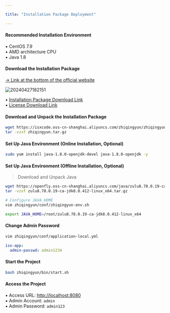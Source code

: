 ```yaml
---

title: "Installation Package Deployment"

---
```


#### Recommended Installation Environment

▪ CentOS 7.9 <br/>
▪ AMD architecture CPU <br/>
▪ Java 1.8

#### Download the Installation Package

[-> Link at the bottom of the official website](https://zhiqingyun.isxcode.com)

![20240427182151](https://img.isxcode.com/picgo/20240427182151.png)

▪ [Installation Package Download Link](https://isxcode.oss-cn-shanghai.aliyuncs.com/zhiqingyun/zhiqingyun.tar.gz) <br/>
▪ [License Download Link](https://isxcode.oss-cn-shanghai.aliyuncs.com/zhiqingyun/license.lic)

#### Download and Unpack the Installation Package

```bash
wget https://isxcode.oss-cn-shanghai.aliyuncs.com/zhiqingyun/zhiqingyun.tar.gz
tar -vzxf zhiqingyun.tar.gz
```

#### Set Up Java Environment (Online Installation, Optional)

```bash
sudo yum install java-1.8.0-openjdk-devel java-1.8.0-openjdk -y 
```

#### Set Up Java Environment (Offline Installation, Optional)

> Download and Unpack Java

```bash
wget https://openfly.oss-cn-shanghai.aliyuncs.com/java/zulu8.78.0.19-ca-jdk8.0.412-linux_x64.tar.gz
tar -vzxf zulu8.78.0.19-ca-jdk8.0.412-linux_x64.tar.gz

# Configure JAVA_HOME
vim zhiqingyun/conf/zhiqingyun-env.sh
```

```bash
export JAVA_HOME=/root/zulu8.78.0.19-ca-jdk8.0.412-linux_x64
```

#### Change Admin Password

```bash
vim zhiqingyun/conf/application-local.yml
```

```yml
isx-app:
  admin-passwd: admin1234
```

#### Start the Project

```bash
bash zhiqingyun/bin/start.sh
```

#### Access the Project

▪ Access URL: <http://localhost:8080> <br/>
▪ Admin Account: `admin` <br/>
▪ Admin Password: `admin123` <br/>
